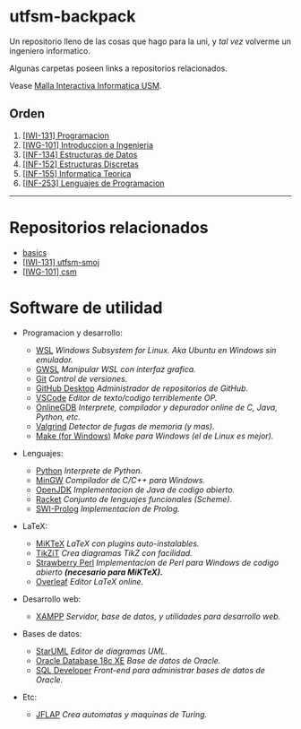 # utfsm-backpack

Un repositorio lleno de las cosas que hago para la uni, y _tal vez_ volverme un ingeniero informatico.

Algunas carpetas poseen links a repositorios relacionados.

Vease [Malla Interactiva Informatica USM](https://mallas.labcomp.cl/).

## Orden

1. [[IWI-131] Programacion](https://github.com/moxwel/utfsm-backpack/tree/main/%5BIWI-131%5D%20Programacion)
2. [[IWG-101] Introduccion a Ingenieria](https://github.com/moxwel/utfsm-backpack/tree/main/%5BIWG-101%5D%20Introduccion%20a%20Ingenieria)
3. [[INF-134] Estructuras de Datos](https://github.com/moxwel/utfsm-backpack/tree/main/%5BINF-134%5D%20Estructuras%20de%20Datos)
4. [[INF-152] Estructuras Discretas](https://github.com/moxwel/utfsm-backpack/tree/main/%5BINF-152%5D%20Estructuras%20Discretas)
5. [[INF-155] Informatica Teorica](https://github.com/moxwel/utfsm-backpack/tree/main/%5BINF-155%5D%20Informatica%20Teorica)
6. [[INF-253] Lenguajes de Programacion](https://github.com/moxwel/utfsm-backpack/tree/main/%5BINF-253%5D%20Lenguajes%20de%20Programacion)

---

# Repositorios relacionados

* [basics](https://github.com/moxwel/basics)
* [[IWI-131] utfsm-smoj](https://github.com/moxwel/utfsm-smoj)
* [[IWG-101] csm](https://github.com/moxwel/csm)

# Software de utilidad

* Programacion y desarrollo:
    * [WSL](https://ubuntu.com/wsl) *Windows Subsystem for Linux. Aka Ubuntu en Windows sin emulador.*
    * [GWSL](https://opticos.github.io/gwsl/) *Manipular WSL con interfaz grafica.*
    * [Git](https://git-scm.com/) *Control de versiones.*
    * [GitHub Desktop](https://desktop.github.com/) *Administrador de repositorios de GitHub.*
    * [VSCode](https://code.visualstudio.com/) *Editor de texto/codigo terriblemente OP.*
    * [OnlineGDB](https://www.onlinegdb.com/) *Interprete, compilador y depurador online de C, Java, Python, etc.*
    * [Valgrind](https://valgrind.org/) *Detector de fugas de memoria (y mas).*
    * [Make (for Windows)](https://github.com/CarlosSiles67/Make_3.81) *Make para Windows (el de Linux es mejor).*

* Lenguajes:
    * [Python](https://www.python.org/downloads/) *Interprete de Python.*
    * [MinGW](https://sourceforge.net/projects/mingw/) *Compilador de C/C++ para Windows.*
    * [OpenJDK](https://jdk.java.net/archive/) *Implementacion de Java de codigo abierto.*
    * [Racket](https://download.racket-lang.org/) *Conjunto de lenguajes funcionales (Scheme).*
    * [SWI-Prolog](https://www.swi-prolog.org/Download.html) *Implementacion de Prolog.*

* LaTeX:
    * [MiKTeX](https://miktex.org/download) *LaTeX con plugins auto-instalables.*
    * [TikZiT](https://tikzit.github.io/) *Crea diagramas TikZ con facilidad.*
    * [Strawberry Perl](https://strawberryperl.com/) *Implementacion de Perl para Windows de codigo abierto **(necesario para MiKTeX).***
    * [Overleaf](https://es.overleaf.com/) *Editor LaTeX online.*

* Desarrollo web:
    * [XAMPP](https://www.apachefriends.org/es/index.html) *Servidor, base de datos, y utilidades para desarrollo web.*

* Bases de datos:
    * [StarUML](https://staruml.io/) *Editor de diagramas UML.*
    * [Oracle Database 18c XE](https://www.oracle.com/database/technologies/xe18c-downloads.html) *Base de datos de Oracle.*
    * [SQL Developer](https://www.oracle.com/tools/downloads/sqldev-downloads.html) *Front-end para administrar bases de datos de Oracle.*

* Etc:
    * [JFLAP](https://github.com/moxwel/utfsm-backpack/tree/main/%5BINF-155%5D%20Informatica%20Teorica/JFLAP) *Crea automatas y maquinas de Turing.*
